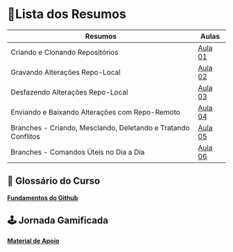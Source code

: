 # 📄Lista dos Resumos

| Resumos | Aulas |
|---------|-------|
|Criando e Clonando Repositórios| [Aula 01](./aula01/criando-e-clonando-repo.md)|
|Gravando Alterações Repo-Local| [Aula 02](./aula02/salvando-alte-repo-local.md)|
|Desfazendo Alterações Repo-Local| [Aula 03](./aula03/desfazendo-alte-repo-local.md)|
|Enviando e Baixando Alterações com Repo-Remoto| [Aula 04](./aula04/enviando-baixando-alte-repo-remoto.md)|
|Branches - Criando, Mesclando, Deletando e Tratando Conflitos| [Aula 05](./aula05/branches-criando-mesclando-etc.md)|
|Branches - Comandos Úteis no Dia a Dia| [Aula 06](./aula06/branches-comandos-uteis.md)|

## 📖 Glossário do Curso
[**Fundamentos do Github**](https://aline-antunes.gitbook.io/formacao-fundamentos-github)

## 🕹️ Jornada Gamificada
[**Material de Apoio**](https://github.com/elidianaandrade/git-github-learning-quest)

